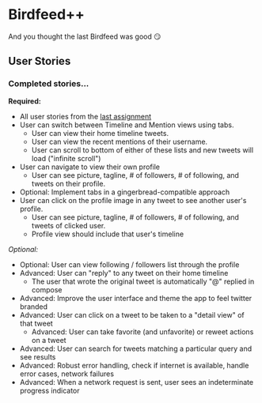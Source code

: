 Birdfeed++
==========
And you thought the last Birdfeed was good :smirk:

## User Stories

### Completed stories...

__Required:__
* All user stories from the [last assignment](https://github.com/jaytolentino/birdfeed)
* User can switch between Timeline and Mention views using tabs.
  * User can view their home timeline tweets.
  * User can view the recent mentions of their username.
  * User can scroll to bottom of either of these lists and new tweets will load ("infinite scroll")
* User can navigate to view their own profile
  * User can see picture, tagline, # of followers, # of following, and tweets on their profile.
* Optional: Implement tabs in a gingerbread-compatible approach
* User can click on the profile image in any tweet to see another user's profile.
  * User can see picture, tagline, # of followers, # of following, and tweets of clicked user.
  * Profile view should include that user's timeline

_Optional:_
* Optional: User can view following / followers list through the profile
* Advanced: User can "reply" to any tweet on their home timeline
  * The user that wrote the original tweet is automatically "@" replied in compose
* Advanced: Improve the user interface and theme the app to feel twitter branded
* Advanced: User can click on a tweet to be taken to a "detail view" of that tweet
  * Advanced: User can take favorite (and unfavorite) or reweet actions on a tweet
* Advanced: User can search for tweets matching a particular query and see results
* Advanced: Robust error handling, check if internet is available, handle error cases, network failures
* Advanced: When a network request is sent, user sees an indeterminate progress indicator